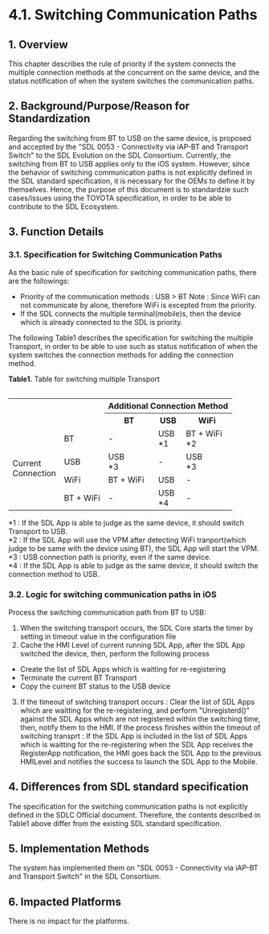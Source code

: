 # 4.1. Switching Communication Paths

## 1. Overview
This chapter describes the rule of priority if the system connects the multiple connection methods at the concurrent on the same device, and the status notification of when the system switches the communication paths.

## 2. Background/Purpose/Reason for Standardization
Regarding the switching from BT to USB on the same device, is proposed and accepted by the "SDL 0053 - Connectivity via iAP-BT and Transport Switch" to the SDL Evolution on the SDL Consortium.
Currently, the switching from BT to USB applies only to the iOS system.
However, since the behavior of switching communication paths is not explicitly defined in the SDL standard specification, it is necessary for the OEMs to define it by themselves.
Hence, the purpose of this document is to standardzie such cases/issues using the TOYOTA specification, in order to be able to contribute to the SDL Ecosystem.

## 3. Function Details
### 3.1. Specification for Switching Communication Paths
As the basic rule of specification for switching communication paths, there are the followings:
- Priority of the communication methods : USB > BT
Note : Since WiFi can not communicate by alone, therefore WiFi is excepted from the priority.
- If the SDL connects the multiple terminal(mobile)s,  then the device which is already connected to the SDL is priority.

The following Table1 describes the specification for switching the multiple Transport, in order to be able to use such as status notification of when the system switches the connection methods for adding the connection method.

**Table1.** Table for switching multiple Transport

<table align="left">
<tr><th colspan="2" rowspan="2"></th><th colspan="3"> Additional Connection Method </th></tr>

<tr><th> BT </th><th> USB </th><th> WiFi </th></tr>

<tr><td rowspan="4"> Current <br>Connection </td><td> BT </td><td> - </td><td> USB<br>*1 </td><td> BT + WiFi<br>*2 </td></tr>

<tr><td> USB </td><td> USB<br>*3 </td><td> - </td><td> USB<br>*3 </td></tr>

<tr><td> WiFi </td><td> BT + WiFi </td><td> USB </td><td> - </td></tr>

<tr><td> BT + WiFi </td><td> - </td><td> USB<br>*4 </td><td> - </td></tr>
</table>
*1 : If the SDL App is able to judge as the same device, it should switch Transport to USB.<br>
*2 : If the SDL App will use the VPM after detecting WiFi tranport(which judge to be same with the device using BT), the SDL App will start the VPM.<br>
*3 : USB connection path is priority, even if the same device.<br>
*4 : If the SDL App is able to judge as the same device, it should switch the connection method to USB.

### 3.2. Logic for switching communication paths in iOS
Process the switching communication path from BT to USB:
1. When the switching transport occurs, the SDL Core starts the timer by setting in timeout value in the configuration file
2. Cache the HMI Level of current running SDL App, after the SDL App switched the device, then, perform the following process
- Create the list of SDL Apps which is waitting for re-registering<br>
- Terminate the current BT Transport<br>
- Copy the current BT status to the USB device
3. If the timeout of switching transport occurs : Clear the list of SDL Apps which are waitting for the re-registering, and perform "Unregisterd()" against the SDL Apps which are not registered within the switching time, then, notify them to the HMI.
If the process finishes within the timeout of switching transprt : If the SDL App is included in the list of SDL Apps which is waitting for the re-registering when the SDL App receives the RegisterApp notification, the HMI goes back the SDL App to the previous HMILevel and notifies the success to launch the SDL App to the Mobile.

## 4. Differences from SDL standard specification
The specification for the switching communication paths is not explicitly defined in the SDLC Official document.
Therefore, the contents described in Table1 above differ from the existing SDL standard specification.

## 5. Implementation Methods
The system has implemented them on "SDL 0053 - Connectivity via iAP-BT and Transport Switch" in the SDL Consortium.

## 6. Impacted Platforms
There is no impact for the platforms.

